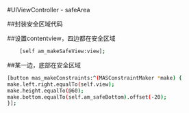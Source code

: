 #UIViewController - safeArea

##封装安全区域代码

##设置contentview，四边都在安全区域

``` bash
    [self am_makeSafeView:view];
```

##某一边，底部在安全区域

``` bash
[button mas_makeConstraints:^(MASConstraintMaker *make) {
make.left.right.equalTo(self.view);
make.height.equalTo(@60);
make.bottom.equalTo(self.am_safeBottom).offset(-20);
}];
```

